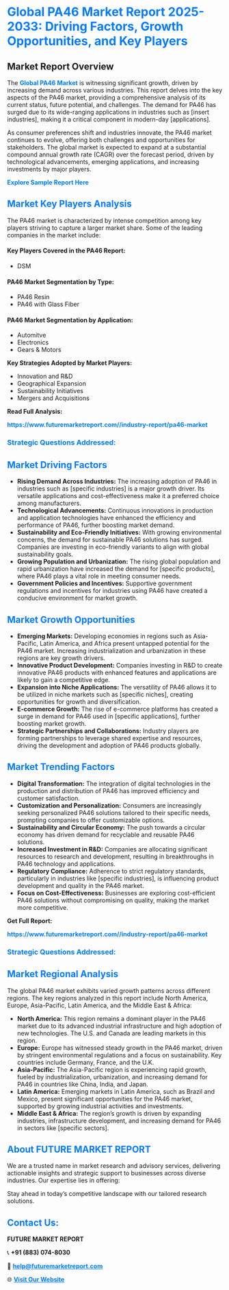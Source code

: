 <h1 style="color: #007BFF;">Global PA46 Market Report 2025-2033: Driving Factors, Growth Opportunities, and Key Players</h1>

<section id="overview">
<h2>Market Report Overview</h2>
<p>The <a href="https://www.futuremarketreport.com//industry-report/pa46-market" style="color: #007BFF; text-decoration: none;"><strong>Global PA46 Market</strong></a> is witnessing significant growth, driven by increasing demand across various industries. This report delves into the key aspects of the PA46 market, providing a comprehensive analysis of its current status, future potential, and challenges. The demand for PA46 has surged due to its wide-ranging applications in industries such as [insert industries], making it a critical component in modern-day [applications].</p>
<p>As consumer preferences shift and industries innovate, the PA46 market continues to evolve, offering both challenges and opportunities for stakeholders. The global market is expected to expand at a substantial compound annual growth rate (CAGR) over the forecast period, driven by technological advancements, emerging applications, and increasing investments by major players.</p>
</section>

<section id="overview">
<p><a href="https://www.futuremarketreport.com//request-sample/reportId=49165" style="color: #007BFF; text-decoration: none;"><strong>Explore Sample Report Here</strong></a></p>
</section>

<section id="key-players">
<h2 style="color: #007BFF;">Market Key Players Analysis</h2>
<p>The PA46 market is characterized by intense competition among key players striving to capture a larger market share. Some of the leading companies in the market include:</p>
<h4>Key Players Covered in the PA46 Report:</h4>
<ul><li>DSM</li></ul>
<h4>PA46 Market Segmentation by Type:</h4>
<ul><li>PA46 Resin</li><li>PA46 with Glass Fiber</li></ul>

<h4>PA46 Market Segmentation by Application:</h4>
<ul><li>Automitve</li><li>Electronics</li><li>Gears &amp; Motors</li></ul>
<p><strong>Key Strategies Adopted by Market Players:</strong></p>
<ul>
<li>Innovation and R&D</li>
<li>Geographical Expansion</li>
<li>Sustainability Initiatives</li>
<li>Mergers and Acquisitions</li>
</ul>
</section>

<section>
<p><strong>Read Full Analysis: </strong></p><a href="https://www.futuremarketreport.com//industry-report/pa46-market" style="color: #007BFF; text-decoration: none;"><strong>https://www.futuremarketreport.com//industry-report/pa46-market</strong></a>
<h3 style="color: #007BFF;">Strategic Questions Addressed:</h3>
</section>

<section id="driving-factors">
<h2 style="color: #007BFF;">Market Driving Factors</h2>
<ul>
<li><strong>Rising Demand Across Industries:</strong> The increasing adoption of PA46 in industries such as [specific industries] is a major growth driver. Its versatile applications and cost-effectiveness make it a preferred choice among manufacturers.</li>
<li><strong>Technological Advancements:</strong> Continuous innovations in production and application technologies have enhanced the efficiency and performance of PA46, further boosting market demand.</li>
<li><strong>Sustainability and Eco-Friendly Initiatives:</strong> With growing environmental concerns, the demand for sustainable PA46 solutions has surged. Companies are investing in eco-friendly variants to align with global sustainability goals.</li>
<li><strong>Growing Population and Urbanization:</strong> The rising global population and rapid urbanization have increased the demand for [specific products], where PA46 plays a vital role in meeting consumer needs.</li>
<li><strong>Government Policies and Incentives:</strong> Supportive government regulations and incentives for industries using PA46 have created a conducive environment for market growth.</li>
</ul>
</section>

<section id="growth-opportunities">
<h2 style="color: #007BFF;">Market Growth Opportunities</h2>
<ul>
<li><strong>Emerging Markets:</strong> Developing economies in regions such as Asia-Pacific, Latin America, and Africa present untapped potential for the PA46 market. Increasing industrialization and urbanization in these regions are key growth drivers.</li>
<li><strong>Innovative Product Development:</strong> Companies investing in R&D to create innovative PA46 products with enhanced features and applications are likely to gain a competitive edge.</li>
<li><strong>Expansion into Niche Applications:</strong> The versatility of PA46 allows it to be utilized in niche markets such as [specific niches], creating opportunities for growth and diversification.</li>
<li><strong>E-commerce Growth:</strong> The rise of e-commerce platforms has created a surge in demand for PA46 used in [specific applications], further boosting market growth.</li>
<li><strong>Strategic Partnerships and Collaborations:</strong> Industry players are forming partnerships to leverage shared expertise and resources, driving the development and adoption of PA46 products globally.</li>
</ul>
</section>

<section id="trending-factors">
<h2 style="color: #007BFF;">Market Trending Factors</h2>
<ul>
<li><strong>Digital Transformation:</strong> The integration of digital technologies in the production and distribution of PA46 has improved efficiency and customer satisfaction.</li>
<li><strong>Customization and Personalization:</strong> Consumers are increasingly seeking personalized PA46 solutions tailored to their specific needs, prompting companies to offer customizable options.</li>
<li><strong>Sustainability and Circular Economy:</strong> The push towards a circular economy has driven demand for recyclable and reusable PA46 solutions.</li>
<li><strong>Increased Investment in R&D:</strong> Companies are allocating significant resources to research and development, resulting in breakthroughs in PA46 technology and applications.</li>
<li><strong>Regulatory Compliance:</strong> Adherence to strict regulatory standards, particularly in industries like [specific industries], is influencing product development and quality in the PA46 market.</li>
<li><strong>Focus on Cost-Effectiveness:</strong> Businesses are exploring cost-efficient PA46 solutions without compromising on quality, making the market more competitive.</li>
</ul>
</section>

<section>
<p><strong>Get Full Report: </strong></p><a href="https://www.futuremarketreport.com//industry-report/pa46-market" style="color: #007BFF; text-decoration: none;"><strong>https://www.futuremarketreport.com//industry-report/pa46-market</strong></a>
<h3 style="color: #007BFF;">Strategic Questions Addressed:</h3>
</section>


<section id="regional-analysis">
<h2 style="color: #007BFF;">Market Regional Analysis</h2>
<p>The global PA46 market exhibits varied growth patterns across different regions. The key regions analyzed in this report include North America, Europe, Asia-Pacific, Latin America, and the Middle East & Africa:</p>
<ul>
<li><strong>North America:</strong> This region remains a dominant player in the PA46 market due to its advanced industrial infrastructure and high adoption of new technologies. The U.S. and Canada are leading markets in this region.</li>
<li><strong>Europe:</strong> Europe has witnessed steady growth in the PA46 market, driven by stringent environmental regulations and a focus on sustainability. Key countries include Germany, France, and the U.K.</li>
<li><strong>Asia-Pacific:</strong> The Asia-Pacific region is experiencing rapid growth, fueled by industrialization, urbanization, and increasing demand for PA46 in countries like China, India, and Japan.</li>
<li><strong>Latin America:</strong> Emerging markets in Latin America, such as Brazil and Mexico, present significant opportunities for the PA46 market, supported by growing industrial activities and investments.</li>
<li><strong>Middle East & Africa:</strong> The region’s growth is driven by expanding industries, infrastructure development, and increasing demand for PA46 in sectors like [specific sectors].</li>
</ul>
</section>

<footer>
<h2 style="color: #007BFF;">About FUTURE MARKET REPORT</h2>
<p>We are a trusted name in market research and advisory services, delivering actionable insights and strategic support to businesses across diverse industries. Our expertise lies in offering:</p>

<p>Stay ahead in today’s competitive landscape with our tailored research solutions.</p>

<h2 style="color: #007BFF;">Contact Us:</h2>
<p><strong>FUTURE MARKET REPORT</strong></p>
<p>📞 <strong>+91 (883) 074-8030</strong></p>
<p>📧 <strong><a href="mailto:help@futuremarketreport.com" style="color: #007BFF;">help@futuremarketreport.com</a></strong></p>
<p>🌐 <strong><a href="https://www.futuremarketreport.com/" style="color: #007BFF;">Visit Our Website</a></strong></p>
</footer>